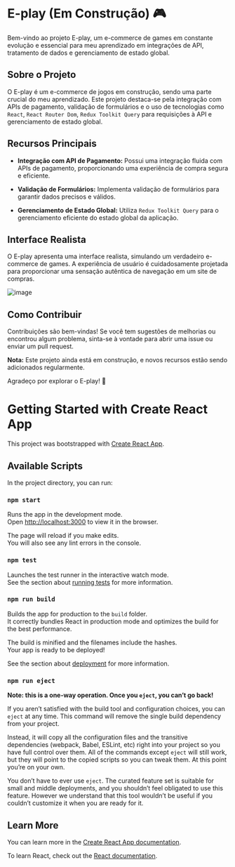 # E-play (Em Construção) 🎮

Bem-vindo ao projeto E-play, um e-commerce de games em constante evolução e essencial para meu aprendizado em integrações de API, tratamento de dados e gerenciamento de estado global.

## Sobre o Projeto

O E-play é um e-commerce de jogos em construção, sendo uma parte crucial do meu aprendizado. Este projeto destaca-se pela integração com APIs de pagamento, validação de formulários e o uso de tecnologias como `React`, `React Router Dom`, `Redux Toolkit Query` para requisições à API e gerenciamento de estado global.

## Recursos Principais

- **Integração com API de Pagamento:** Possui uma integração fluida com APIs de pagamento, proporcionando uma experiência de compra segura e eficiente.

- **Validação de Formulários:** Implementa validação de formulários para garantir dados precisos e válidos.

- **Gerenciamento de Estado Global:** Utiliza `Redux Toolkit Query` para o gerenciamento eficiente do estado global da aplicação.

## Interface Realista

O E-play apresenta uma interface realista, simulando um verdadeiro e-commerce de games. A experiência de usuário é cuidadosamente projetada para proporcionar uma sensação autêntica de navegação em um site de compras.

![image](https://github.com/MozartSoares/eplay/assets/142760312/419b98aa-a04c-4ba9-b91c-9a0729ea7961)

## Como Contribuir

Contribuições são bem-vindas! Se você tem sugestões de melhorias ou encontrou algum problema, sinta-se à vontade para abrir uma issue ou enviar um pull request.

**Nota:** Este projeto ainda está em construção, e novos recursos estão sendo adicionados regularmente.

Agradeço por explorar o E-play! 🚀

# Getting Started with Create React App

This project was bootstrapped with [Create React App](https://github.com/facebook/create-react-app).

## Available Scripts

In the project directory, you can run:

### `npm start`

Runs the app in the development mode.\
Open [http://localhost:3000](http://localhost:3000) to view it in the browser.

The page will reload if you make edits.\
You will also see any lint errors in the console.

### `npm test`

Launches the test runner in the interactive watch mode.\
See the section about [running tests](https://facebook.github.io/create-react-app/docs/running-tests) for more information.

### `npm run build`

Builds the app for production to the `build` folder.\
It correctly bundles React in production mode and optimizes the build for the best performance.

The build is minified and the filenames include the hashes.\
Your app is ready to be deployed!

See the section about [deployment](https://facebook.github.io/create-react-app/docs/deployment) for more information.

### `npm run eject`

**Note: this is a one-way operation. Once you `eject`, you can’t go back!**

If you aren’t satisfied with the build tool and configuration choices, you can `eject` at any time. This command will remove the single build dependency from your project.

Instead, it will copy all the configuration files and the transitive dependencies (webpack, Babel, ESLint, etc) right into your project so you have full control over them. All of the commands except `eject` will still work, but they will point to the copied scripts so you can tweak them. At this point you’re on your own.

You don’t have to ever use `eject`. The curated feature set is suitable for small and middle deployments, and you shouldn’t feel obligated to use this feature. However we understand that this tool wouldn’t be useful if you couldn’t customize it when you are ready for it.

## Learn More

You can learn more in the [Create React App documentation](https://facebook.github.io/create-react-app/docs/getting-started).

To learn React, check out the [React documentation](https://reactjs.org/).
